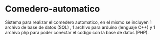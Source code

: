# Comedero-automatico
Sistema para realizar el comedero automatico, en el mismo se incluyen 1 archivo de base de datos (SQL) , 1 archivo para arduino (lenguaje C++) y 1 archivo php para poder conectar el  codigo con la base de datos (PHP).
